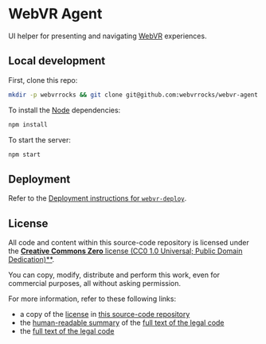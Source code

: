 # WebVR Agent

UI helper for presenting and navigating [WebVR](https://webvr.rocks/) experiences.


## Local development

First, clone this repo:

```bash
mkdir -p webvrrocks && git clone git@github.com:webvrrocks/webvr-agent.git webvrrocks/webvr-agent && cd webvrrocks/webvr-agent
```

To install the [Node](https://nodejs.org/en/download/) dependencies:

```bash
npm install
```

To start the server:

```bash
npm start
```


## Deployment

Refer to the [Deployment instructions for `webvr-deploy`](https://github.com/webvrrocks/webvr-deploy#deployment).


## License

All code and content within this source-code repository is licensed under the [**Creative Commons Zero** license (CC0 1.0 Universal; Public Domain Dedication)**](LICENSE.md).

You can copy, modify, distribute and perform this work, even for commercial purposes, all without asking permission.

For more information, refer to these following links:

* a copy of the [license](LICENSE.md) in [this source-code repository](https://github.com/webvrrocks/webvr-agent)
* the [human-readable summary](https://creativecommons.org/publicdomain/zero/1.0/) of the [full text of the legal code](https://creativecommons.org/publicdomain/zero/1.0/legalcode)
* the [full text of the legal code](https://creativecommons.org/publicdomain/zero/1.0/legalcode)
